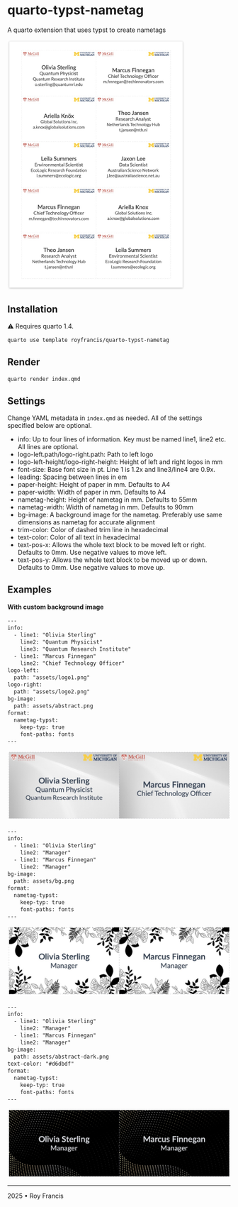 # quarto-typst-nametag

A quarto extension that uses typst to create nametags

<img src="preview.jpg" width="400px">

## Installation

:warning: Requires quarto 1.4.

```
quarto use template royfrancis/quarto-typst-nametag
```

## Render

```
quarto render index.qmd
```

## Settings

Change YAML metadata in `index.qmd` as needed. All of the settings specified below are optional.

- info: Up to four lines of information. Key must be named line1, line2 etc. All lines are optional.
- logo-left.path/logo-right.path: Path to left logo
- logo-left-height/logo-right-height: Height of left and right logos in mm
- font-size: Base font size in pt. Line 1 is 1.2x and line3/line4 are 0.9x.
- leading: Spacing between lines in em
- paper-height: Height of paper in mm. Defaults to A4
- paper-width: Width of paper in mm. Defaults to A4
- nametag-height: Height of nametag in mm. Defaults to 55mm
- nametag-width: Width of nametag in mm. Defaults to 90mm
- bg-image: A background image for the nametag. Preferably use same dimensions as nametag for accurate alignment
- trim-color: Color of dashed trim line in hexadecimal
- text-color: Color of all text in hexadecimal
- text-pos-x: Allows the whole text block to be moved left or right. Defaults to 0mm. Use negative values to move left.
- text-pos-y: Allows the whole text block to be moved up or down. Defaults to 0mm. Use negative values to move up.

## Examples

**With custom background image**

```
---
info:
  - line1: "Olivia Sterling"
    line2: "Quantum Physicist"
    line3: "Quantum Research Institute"
  - line1: "Marcus Finnegan"
    line2: "Chief Technology Officer"
logo-left:
  path: "assets/logo1.png"
logo-right:
  path: "assets/logo2.png"
bg-image:
  path: assets/abstract.png
format:
  nametag-typst:
    keep-typ: true
    font-paths: fonts
---
```

![](preview-1.jpg)

```
---
info:
  - line1: "Olivia Sterling"
    line2: "Manager"
  - line1: "Marcus Finnegan"
    line2: "Manager"
bg-image:
  path: assets/bg.png
format:
  nametag-typst:
    keep-typ: true
    font-paths: fonts
---
```

![](preview-2.jpg)

```
---
info:
  - line1: "Olivia Sterling"
    line2: "Manager"
  - line1: "Marcus Finnegan"
    line2: "Manager"
bg-image:
  path: assets/abstract-dark.png
text-color: "#d6dbdf"
format:
  nametag-typst:
    keep-typ: true
    font-paths: fonts
---
```

![](preview-3.jpg)

---

2025 • Roy Francis
